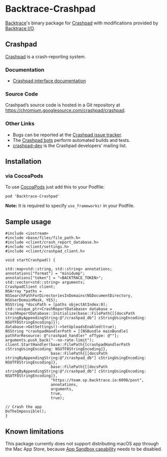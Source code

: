 # Backtrace-Crashpad
[Backtrace](http://backtrace.io/)'s binary package for [Crashpad](https://github.com/backtrace-labs/crashpad) with modifications provided by [Backtrace I/O](https://backtrace.io).

## Crashpad

[Crashpad](https://crashpad.chromium.org/) is a crash-reporting system.

### Documentation
* [Crashpad interface documentation](https://crashpad.chromium.org/doxygen/)

### Source Code

Crashpad’s source code is hosted in a Git repository at
https://chromium.googlesource.com/crashpad/crashpad.

### Other Links

* Bugs can be reported at the [Crashpad issue
  tracker](https://crashpad.chromium.org/bug/).
* The [Crashpad bots](https://ci.chromium.org/p/crashpad/g/main/console)
  perform automated builds and tests.
* [crashpad-dev](https://groups.google.com/a/chromium.org/group/crashpad-dev)
  is the Crashpad developers’ mailing list.

## Installation <a name="installation"></a>

### via CocoaPods <a name="installation-cocoapods"></a>

To use [CocoaPods](https://cocoapods.org) just add this to your Podfile:

```
pod 'Backtrace-Crashpad'
```

**Note:** It is required to specify `use_frameworks!` in your Podfile.

## Sample usage

```objc++
#include <iostream>
#include <base/files/file_path.h>
#include <client/crash_report_database.h>
#include <client/settings.h>
#include <client/crashpad_client.h>

void startCrashpad() {

std::map<std::string, std::string> annotations;
annotations["format"] = "minidump";
annotations["token"] = "<BACKTRACE_TOKEN>";
std::vector<std::string> arguments;
CrashpadClient client;
NSArray *paths = NSSearchPathForDirectoriesInDomains(NSDocumentDirectory, NSUserDomainMask, YES);
NSString *docsPath = [paths objectAtIndex:0];
std::unique_ptr<CrashReportDatabase> database = CrashReportDatabase::Initialize(base::FilePath{[[docsPath stringByAppendingString:@"/crashpad_db"] cStringUsingEncoding: NSUTF8StringEncoding]});
database->GetSettings()->SetUploadsEnabled(true);
NSString *crashpadHandlerPath = [[NSBundle mainBundle] pathForResource: @"crashpad_handler" ofType: @""];
arguments.push_back("--no-rate-limit");
client.StartHandler(base::FilePath{[crashpadHandlerPath cStringUsingEncoding: NSUTF8StringEncoding]},
                    base::FilePath{[[docsPath stringByAppendingString:@"/crashpad_db"] cStringUsingEncoding: NSUTF8StringEncoding]},
                    base::FilePath{[[docsPath stringByAppendingString:@"/crashpad_db"] cStringUsingEncoding: NSUTF8StringEncoding]},
                    "https://team.sp.backtrace.io:6098/post",
                    annotations,
                    arguments,
                    true,
                    true);

// Crash the app
DoTheImpossible();
}
```

## Known limitations

This package currently does not support distributing macOS app through the Mac App Store, because [App Sandbox capability](https://developer.apple.com/documentation/security/app_sandbox_entitlements) needs to be disabled.
